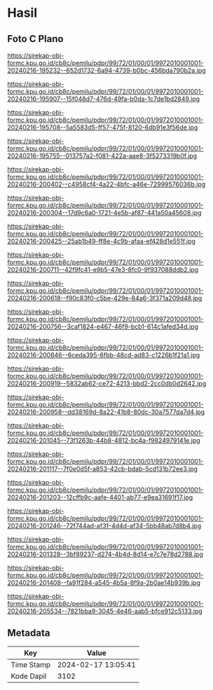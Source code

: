 # Hasil

## Foto C Plano

https://sirekap-obj-formc.kpu.go.id/cb8c/pemilu/pdpr/99/72/01/00/01/9972010001001-20240216-195232--652d1732-6a94-4739-b0bc-456bda790b2a.jpg

https://sirekap-obj-formc.kpu.go.id/cb8c/pemilu/pdpr/99/72/01/00/01/9972010001001-20240216-195907--15f048d7-476d-49fa-b0da-1c7de1bd2849.jpg

https://sirekap-obj-formc.kpu.go.id/cb8c/pemilu/pdpr/99/72/01/00/01/9972010001001-20240216-195708--5a5583d5-ff57-475f-8120-6db91e3f56de.jpg

https://sirekap-obj-formc.kpu.go.id/cb8c/pemilu/pdpr/99/72/01/00/01/9972010001001-20240216-195755--013757a2-f081-422a-aae8-3f5273319b0f.jpg

https://sirekap-obj-formc.kpu.go.id/cb8c/pemilu/pdpr/99/72/01/00/01/9972010001001-20240216-200402--c4958cf4-4a22-4bfc-a46e-72999576036b.jpg

https://sirekap-obj-formc.kpu.go.id/cb8c/pemilu/pdpr/99/72/01/00/01/9972010001001-20240216-200304--17d9c6a0-1721-4e5b-af87-441a50a45608.jpg

https://sirekap-obj-formc.kpu.go.id/cb8c/pemilu/pdpr/99/72/01/00/01/9972010001001-20240216-200425--25ab1b49-ff8e-4c9b-afaa-ef428d1e551f.jpg

https://sirekap-obj-formc.kpu.go.id/cb8c/pemilu/pdpr/99/72/01/00/01/9972010001001-20240216-200711--42f9fc41-e9b5-47e3-8fc0-9f937088ddb2.jpg

https://sirekap-obj-formc.kpu.go.id/cb8c/pemilu/pdpr/99/72/01/00/01/9972010001001-20240216-200618--f90c83f0-c5be-429e-84a6-3f371a209d48.jpg

https://sirekap-obj-formc.kpu.go.id/cb8c/pemilu/pdpr/99/72/01/00/01/9972010001001-20240216-200756--3caf1824-e467-46f9-bcb1-614c1afed34d.jpg

https://sirekap-obj-formc.kpu.go.id/cb8c/pemilu/pdpr/99/72/01/00/01/9972010001001-20240216-200846--6ceda395-6fbb-48cd-ad83-c1226b1f21a1.jpg

https://sirekap-obj-formc.kpu.go.id/cb8c/pemilu/pdpr/99/72/01/00/01/9972010001001-20240216-200919--5832ab62-ce72-4213-bbd2-2cc0db0d2642.jpg

https://sirekap-obj-formc.kpu.go.id/cb8c/pemilu/pdpr/99/72/01/00/01/9972010001001-20240216-200958--dd38169d-8a22-41b8-80dc-30a7577da7d4.jpg

https://sirekap-obj-formc.kpu.go.id/cb8c/pemilu/pdpr/99/72/01/00/01/9972010001001-20240216-201045--73f1263b-44b8-4812-bc4a-f9824979141e.jpg

https://sirekap-obj-formc.kpu.go.id/cb8c/pemilu/pdpr/99/72/01/00/01/9972010001001-20240216-201117--7f0e0d5f-a853-42cb-bdab-5cd131b72ee3.jpg

https://sirekap-obj-formc.kpu.go.id/cb8c/pemilu/pdpr/99/72/01/00/01/9972010001001-20240216-201203--12cffb9c-aafe-4401-ab77-e9ea31691f17.jpg

https://sirekap-obj-formc.kpu.go.id/cb8c/pemilu/pdpr/99/72/01/00/01/9972010001001-20240216-201246--72f744ad-af31-4d4d-af34-5bb48ab7d8b4.jpg

https://sirekap-obj-formc.kpu.go.id/cb8c/pemilu/pdpr/99/72/01/00/01/9972010001001-20240216-201328--3bf89237-d274-4b4d-8d14-e7c7e78d2788.jpg

https://sirekap-obj-formc.kpu.go.id/cb8c/pemilu/pdpr/99/72/01/00/01/9972010001001-20240216-201408--fa91f284-a545-4b5a-8f9a-2b0ae14b939b.jpg

https://sirekap-obj-formc.kpu.go.id/cb8c/pemilu/pdpr/99/72/01/00/01/9972010001001-20240216-205534--7821bba9-3045-4e46-aab5-bfce912c5133.jpg


## Metadata

| Key        | Value               |
| ---------- | ------------------- |
| Time Stamp | 2024-02-17 13:05:41 |
| Kode Dapil | 3102                |



